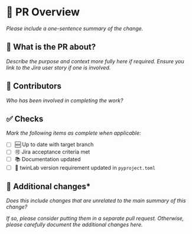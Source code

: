 # 📝 PR Overview

_Please include a one-sentence summary of the change._

## 🎯 What is the PR about?

_Describe the purpose and context more fully here if required. Ensure you link to the Jira user story if one is involved._

## 👥 Contributors

_Who has been involved in completing the work?_

## ✅ Checks

_Mark the following items as complete when applicable:_

- [ ] 🆕 Up to date with target branch
- [ ] 🉑 Jira acceptance criteria met
- [ ] 📚 Documentation updated
- [ ] 🧪 twinLab version requirement updated in `pyproject.toml`

## 📣 Additional changes\*

_Does this include changes that are unrelated to the main summary of this change?_

_If so, please consider putting them in a separate pull request._ _Otherwise, please carefully document the additional changes here._
